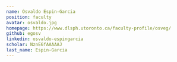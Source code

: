 ```yaml
---
name: Osvaldo Espin-Garcia
position: faculty
avatar: osvaldo.jpg
homepage: https://www.dlsph.utoronto.ca/faculty-profile/osveg/
github: egosv
linkedin: osvaldo-espingarcia
scholar: NznE6fAAAAAJ
last_name: Espin-Garcia
---
```

